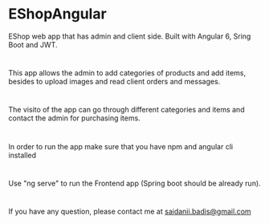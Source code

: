 # EShopAngular
EShop web app that has admin and client side. Built with Angular 6, Sring Boot and JWT.

# 
This app allows the admin to add categories of products and add items, besides to upload images and read client orders and messages.

# 
The visito of the app can go through different categories and items and contact the admin for purchasing items.

# 
In order to run the app make sure that you have npm and angular cli installed

# 
Use "ng serve" to run the Frontend app (Spring boot should be already run).

# 
If you have any question, please contact me at saidanii.badis@gmail.com
